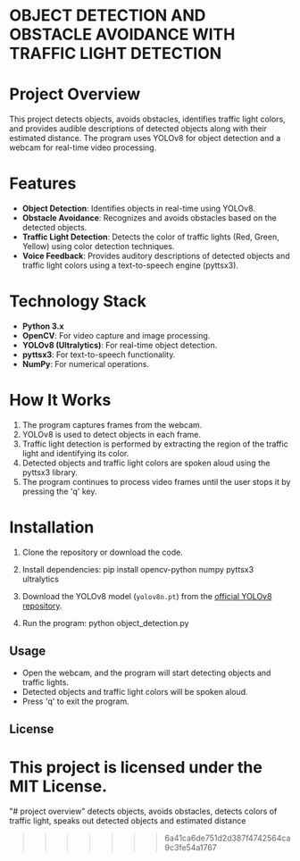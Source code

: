 # OBJECT DETECTION AND OBSTACLE AVOIDANCE WITH TRAFFIC LIGHT DETECTION

# Project Overview
This project detects objects, avoids obstacles, identifies traffic light colors, and provides audible descriptions of detected objects along with their estimated distance. The program uses YOLOv8 for object detection and a webcam for real-time video processing.

# Features
- **Object Detection**: Identifies objects in real-time using YOLOv8.
- **Obstacle Avoidance**: Recognizes and avoids obstacles based on the detected objects.
- **Traffic Light Detection**: Detects the color of traffic lights (Red, Green, Yellow) using color detection techniques.
- **Voice Feedback**: Provides auditory descriptions of detected objects and traffic light colors using a text-to-speech engine (pyttsx3).

# Technology Stack
- **Python 3.x**
- **OpenCV**: For video capture and image processing.
- **YOLOv8 (Ultralytics)**: For real-time object detection.
- **pyttsx3**: For text-to-speech functionality.
- **NumPy**: For numerical operations.

# How It Works
1. The program captures frames from the webcam.
2. YOLOv8 is used to detect objects in each frame.
3. Traffic light detection is performed by extracting the region of the traffic light and identifying its color.
4. Detected objects and traffic light colors are spoken aloud using the pyttsx3 library.
5. The program continues to process video frames until the user stops it by pressing the 'q' key.

# Installation
1. Clone the repository or download the code.
2. Install dependencies:
   pip install opencv-python numpy pyttsx3 ultralytics
   
3. Download the YOLOv8 model (`yolov8n.pt`) from the [official YOLOv8 repository](https://github.com/ultralytics/yolov5/releases).
4. Run the program:
   python object_detection.py
   

## Usage
- Open the webcam, and the program will start detecting objects and traffic lights.
- Detected objects and traffic light colors will be spoken aloud.
- Press 'q' to exit the program.

## License
This project is licensed under the MIT License.
=======
"# project overview" 
detects objects, avoids obstacles, detects colors of traffic light, speaks out detected objects and estimated distance
>>>>>>> 6a41ca6de751d2d387f4742564ca9c3fe54a1767
